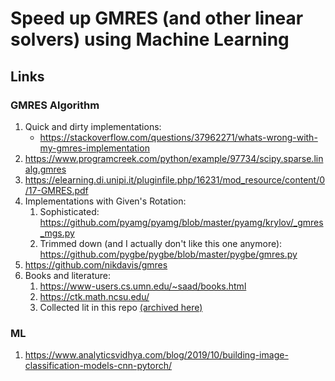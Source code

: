 # Speed up GMRES (and other linear solvers) using Machine Learning


## Links

### GMRES Algorithm

1. Quick and dirty implementations:
    - https://stackoverflow.com/questions/37962271/whats-wrong-with-my-gmres-implementation
2. https://www.programcreek.com/python/example/97734/scipy.sparse.linalg.gmres
2. https://elearning.di.unipi.it/pluginfile.php/16231/mod_resource/content/0/17-GMRES.pdf
3. Implementations with Given's Rotation:
    1. Sophisticated: https://github.com/pyamg/pyamg/blob/master/pyamg/krylov/_gmres_mgs.py
    2. Trimmed down (and I actually don't like this one anymore): https://github.com/pygbe/pygbe/blob/master/pygbe/gmres.py
4. https://github.com/nikdavis/gmres
5. Books and literature:
    1. https://www-users.cs.umn.edu/~saad/books.html
    2. https://ctk.math.ncsu.edu/
    3. Collected lit in this repo [(archived here)](literature/gmres)

### ML

1. https://www.analyticsvidhya.com/blog/2019/10/building-image-classification-models-cnn-pytorch/
